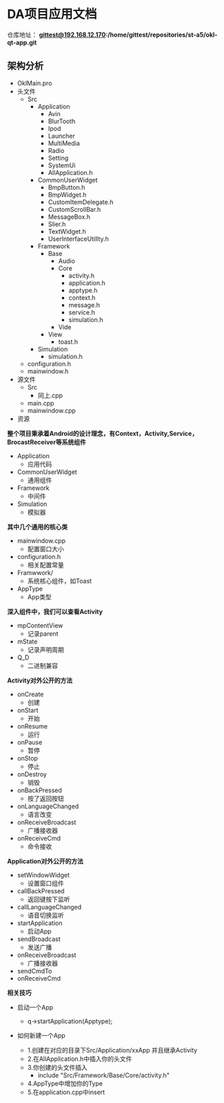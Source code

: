 
# DA项目应用文档

 仓库地址：
**gittest@192.168.12.170:/home/gittest/repositories/st-a5/okl-qt-app.git**

## 架构分析

- OklMain.pro
- 头文件
	- Src
		- Application
			- Avin
			- BlurTooth
			- Ipod
			- Launcher
			- MultiMedia
			- Radio
			- Setting
			- SystemUi
			- AllApplication.h
		- CommonUserWidget
			- BmpButton.h
			- BmpWidget.h
			- CustomItemDelegate.h
			- CustomScrollBar.h
			- MessageBox.h
			- Slier.h
			- TextWidget.h
			- UserInterfaceUtillty.h
		- Framework
			- Base
				- Audio
				- Core
					- activity.h
					- application.h
					- apptype.h
					- context.h
					- message.h
					- service.h
					- simulation.h
				- Vide
			- View
				- toast.h
		- Simulation
			- simulation.h
	- configuration.h
	- mainwindow.h
- 源文件
	- Src
		- 同上.cpp
	- main.cpp
	- mainwindow.cpp
- 资源


**整个项目秉承着Android的设计理念，有Context，Activity,Service，BrocastReceiver等系统组件**

- Application
	- 应用代码
- CommonUserWidget
	- 通用组件
- Framework
	- 中间件
- Simulation
	- 模拟器

**其中几个通用的核心类**

- mainwindow.cpp
	- 配置窗口大小
- configuration.h
	- 相关配置常量
- Framwwork/
	- 系统核心组件，如Toast
- AppType
	- App类型


**深入组件中，我们可以查看Activity**

- mpContentView  
	- 记录parent
- mState
	- 记录声明周期
- Q_D 
	- 二进制兼容

**Activity对外公开的方法**

- onCreate
	- 创建
- onStart
	- 开始
- onResume
	- 运行
- onPause
	- 暂停
- onStop
	- 停止
- onDestroy
	- 销毁
- onBackPressed
	- 按了返回按钮
- onLanguageChanged
	- 语言改变
- onReceiveBroadcast
	- 广播接收器
- onReceiveCmd
	- 命令接收

**Application对外公开的方法**

- setWindowWidget
	- 设置窗口组件
- callBackPressed
	- 返回键按下监听
- callLanguageChanged
	- 语音切换监听
- startApplication
	- 启动App
- sendBroadcast
	- 发送广播
- onReceiveBroadcast
	- 广播接收器
- sendCmdTo
- onReceiveCmd

**相关技巧**

- 启动一个App
	- q->startApplication(Apptype);

- 如何新建一个App
	- 1.创建在对应的目录下Src/Application/xxApp 并且继承Activity
	- 2.在AllApplication.h中插入你的头文件
	- 3.你创建的头文件插入
		- include "Src/Framework/Base/Core/activity.h"
	- 4.AppType中增加你的Type
	- 5.在application.cpp中insert




